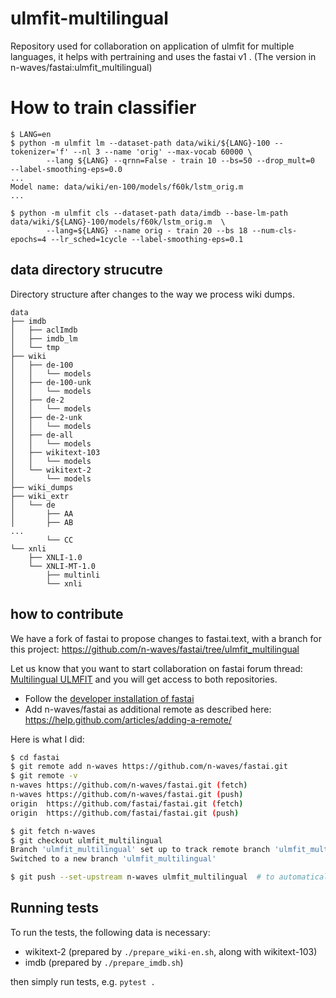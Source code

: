 # ulmfit-multilingual
Repository used for collaboration on application of ulmfit for multiple languages, it helps with pertraining and uses the 
fastai v1 . (The version in n-waves/fastai:ulmfit_multilingual)

# How to train classifier

```
$ LANG=en
$ python -m ulmfit lm --dataset-path data/wiki/${LANG}-100 --tokenizer='f' --nl 3 --name 'orig' --max-vocab 60000 \ 
        --lang ${LANG} --qrnn=False - train 10 --bs=50 --drop_mult=0  --label-smoothing-eps=0.0
...
Model name: data/wiki/en-100/models/f60k/lstm_orig.m
...

$ python -m ulmfit cls --dataset-path data/imdb --base-lm-path  data/wiki/${LANG}-100/models/f60k/lstm_orig.m  \
        --lang=${LANG} --name orig - train 20 --bs 18 --num-cls-epochs=4 --lr_sched=1cycle --label-smoothing-eps=0.1   
```
 


## data directory strucutre

Directory structure after changes to the way we process wiki dumps.
```
data
├── imdb
│   ├── aclImdb
│   ├── imdb_lm
│   └── tmp
├── wiki
│   ├── de-100
│   │   └── models
│   ├── de-100-unk
│   │   └── models
│   ├── de-2
│   │   └── models
│   ├── de-2-unk
│   │   └── models
│   ├── de-all
│   │   └── models
│   ├── wikitext-103
│   │   └── models
│   └── wikitext-2
│       └── models
├── wiki_dumps
├── wiki_extr
│   └── de
│       ├── AA
│       ├── AB
...
        └── CC
└── xnli
    ├── XNLI-1.0
    └── XNLI-MT-1.0
        ├── multinli
        └── xnli
```

## how to contribute
We have a fork of fastai to propose changes to fastai.text, with a branch for this project:
 https://github.com/n-waves/fastai/tree/ulmfit_multilingual  

Let us know that you want to start collaboration on fastai forum thread: [Multilingual ULMFIT](https://forums.fast.ai/t/multilingual-ulmfit/28117)
and you will get access to both repositories.

- Follow the [developer installation of fastai](https://github.com/fastai/fastai#developer-install)
- Add n-waves/fastai as additional remote as described here: https://help.github.com/articles/adding-a-remote/

Here is what I did:
```bash
$ cd fastai
$ git remote add n-waves https://github.com/n-waves/fastai.git
$ git remote -v 
n-waves	https://github.com/n-waves/fastai.git (fetch)
n-waves	https://github.com/n-waves/fastai.git (push)
origin	https://github.com/fastai/fastai.git (fetch)
origin	https://github.com/fastai/fastai.git (push)

$ git fetch n-waves
$ git checkout ulmfit_multilingual
Branch 'ulmfit_multilingual' set up to track remote branch 'ulmfit_multilingual' from 'n-waves'.
Switched to a new branch 'ulmfit_multilingual'

$ git push --set-upstream n-waves ulmfit_multilingual  # to automatically push ulmfit_multilingual branch to the n-waves repo
```


## Running tests

To run the tests, the following data is necessary:

- wikitext-2 (prepared by `./prepare_wiki-en.sh`, along with wikitext-103)
- imdb (prepared by `./prepare_imdb.sh`)

then simply run tests, e.g. `pytest .`
